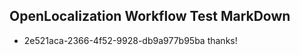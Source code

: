 ## OpenLocalization Workflow Test MarkDown
* 2e521aca-2366-4f52-9928-db9a977b95ba 
thanks!<!--HONumber=Mar16_HO4-->
